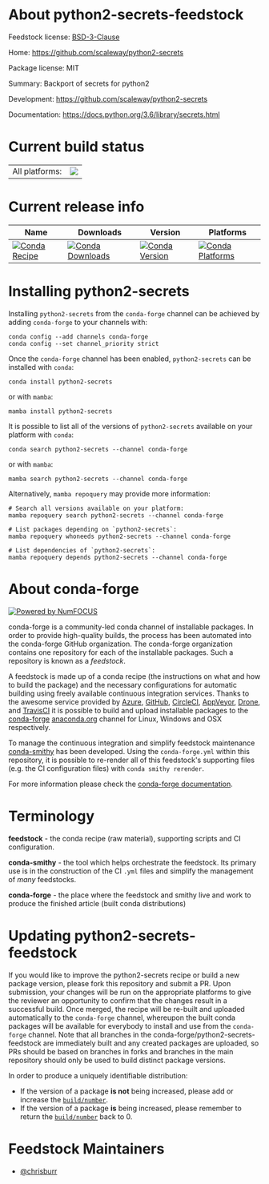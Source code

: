 About python2-secrets-feedstock
===============================

Feedstock license: [BSD-3-Clause](https://github.com/conda-forge/python2-secrets-feedstock/blob/main/LICENSE.txt)

Home: https://github.com/scaleway/python2-secrets

Package license: MIT

Summary: Backport of secrets for python2

Development: https://github.com/scaleway/python2-secrets

Documentation: https://docs.python.org/3.6/library/secrets.html

Current build status
====================


<table><tr><td>All platforms:</td>
    <td>
      <a href="https://dev.azure.com/conda-forge/feedstock-builds/_build/latest?definitionId=7538&branchName=main">
        <img src="https://dev.azure.com/conda-forge/feedstock-builds/_apis/build/status/python2-secrets-feedstock?branchName=main">
      </a>
    </td>
  </tr>
</table>

Current release info
====================

| Name | Downloads | Version | Platforms |
| --- | --- | --- | --- |
| [![Conda Recipe](https://img.shields.io/badge/recipe-python2--secrets-green.svg)](https://anaconda.org/conda-forge/python2-secrets) | [![Conda Downloads](https://img.shields.io/conda/dn/conda-forge/python2-secrets.svg)](https://anaconda.org/conda-forge/python2-secrets) | [![Conda Version](https://img.shields.io/conda/vn/conda-forge/python2-secrets.svg)](https://anaconda.org/conda-forge/python2-secrets) | [![Conda Platforms](https://img.shields.io/conda/pn/conda-forge/python2-secrets.svg)](https://anaconda.org/conda-forge/python2-secrets) |

Installing python2-secrets
==========================

Installing `python2-secrets` from the `conda-forge` channel can be achieved by adding `conda-forge` to your channels with:

```
conda config --add channels conda-forge
conda config --set channel_priority strict
```

Once the `conda-forge` channel has been enabled, `python2-secrets` can be installed with `conda`:

```
conda install python2-secrets
```

or with `mamba`:

```
mamba install python2-secrets
```

It is possible to list all of the versions of `python2-secrets` available on your platform with `conda`:

```
conda search python2-secrets --channel conda-forge
```

or with `mamba`:

```
mamba search python2-secrets --channel conda-forge
```

Alternatively, `mamba repoquery` may provide more information:

```
# Search all versions available on your platform:
mamba repoquery search python2-secrets --channel conda-forge

# List packages depending on `python2-secrets`:
mamba repoquery whoneeds python2-secrets --channel conda-forge

# List dependencies of `python2-secrets`:
mamba repoquery depends python2-secrets --channel conda-forge
```


About conda-forge
=================

[![Powered by
NumFOCUS](https://img.shields.io/badge/powered%20by-NumFOCUS-orange.svg?style=flat&colorA=E1523D&colorB=007D8A)](https://numfocus.org)

conda-forge is a community-led conda channel of installable packages.
In order to provide high-quality builds, the process has been automated into the
conda-forge GitHub organization. The conda-forge organization contains one repository
for each of the installable packages. Such a repository is known as a *feedstock*.

A feedstock is made up of a conda recipe (the instructions on what and how to build
the package) and the necessary configurations for automatic building using freely
available continuous integration services. Thanks to the awesome service provided by
[Azure](https://azure.microsoft.com/en-us/services/devops/), [GitHub](https://github.com/),
[CircleCI](https://circleci.com/), [AppVeyor](https://www.appveyor.com/),
[Drone](https://cloud.drone.io/welcome), and [TravisCI](https://travis-ci.com/)
it is possible to build and upload installable packages to the
[conda-forge](https://anaconda.org/conda-forge) [anaconda.org](https://anaconda.org/)
channel for Linux, Windows and OSX respectively.

To manage the continuous integration and simplify feedstock maintenance
[conda-smithy](https://github.com/conda-forge/conda-smithy) has been developed.
Using the ``conda-forge.yml`` within this repository, it is possible to re-render all of
this feedstock's supporting files (e.g. the CI configuration files) with ``conda smithy rerender``.

For more information please check the [conda-forge documentation](https://conda-forge.org/docs/).

Terminology
===========

**feedstock** - the conda recipe (raw material), supporting scripts and CI configuration.

**conda-smithy** - the tool which helps orchestrate the feedstock.
                   Its primary use is in the construction of the CI ``.yml`` files
                   and simplify the management of *many* feedstocks.

**conda-forge** - the place where the feedstock and smithy live and work to
                  produce the finished article (built conda distributions)


Updating python2-secrets-feedstock
==================================

If you would like to improve the python2-secrets recipe or build a new
package version, please fork this repository and submit a PR. Upon submission,
your changes will be run on the appropriate platforms to give the reviewer an
opportunity to confirm that the changes result in a successful build. Once
merged, the recipe will be re-built and uploaded automatically to the
`conda-forge` channel, whereupon the built conda packages will be available for
everybody to install and use from the `conda-forge` channel.
Note that all branches in the conda-forge/python2-secrets-feedstock are
immediately built and any created packages are uploaded, so PRs should be based
on branches in forks and branches in the main repository should only be used to
build distinct package versions.

In order to produce a uniquely identifiable distribution:
 * If the version of a package **is not** being increased, please add or increase
   the [``build/number``](https://docs.conda.io/projects/conda-build/en/latest/resources/define-metadata.html#build-number-and-string).
 * If the version of a package **is** being increased, please remember to return
   the [``build/number``](https://docs.conda.io/projects/conda-build/en/latest/resources/define-metadata.html#build-number-and-string)
   back to 0.

Feedstock Maintainers
=====================

* [@chrisburr](https://github.com/chrisburr/)

